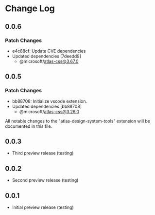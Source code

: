 # Change Log

## 0.0.6

### Patch Changes

- e4c88cf: Update CVE dependencies
- Updated dependencies [7deedd9]
  - @microsoft/atlas-css@3.67.0

## 0.0.5

### Patch Changes

- bb88708: Initialize vscode extension.
- Updated dependencies [bb88708]
  - @microsoft/atlas-css@3.26.0

All notable changes to the "atlas-design-system-tools" extension will be documented in this file.

## 0.0.3

- Third preview release (testing)

## 0.0.2

- Second preview release (testing)

## 0.0.1

- Initial preview release (testing)
